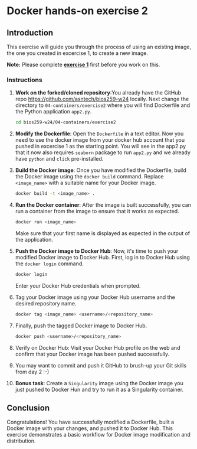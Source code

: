 # Docker hands-on exercise 2

## Introduction
This exercise will guide you through the process of using an existing image, the one you created in excercise 1, to create a new image. 

**Note:** Please complete [**exercise 1**](/04-containers/exercise1/) first before you work on this.

### Instructions

1. **Work on the forked/cloned repository**:You already have the GitHub repo https://github.com/asntech/bios259-w24 locally. Next change the directory to  `04-containers/exercise2`  where you will find Dockerfile and the Python application `app2.py`.

    ```bash
    cd bios259-w24/04-containers/exercise2
    ```

2. **Modify the Dockerfile**: Open the `Dockerfile` in a text editor. Now you need to use the docker image from your docker hub account that you pushed in excercise 1 as the starting point. You will see in the app2.py that it now also requires `seaborn` package to run `app2.py` and we already have `python` and `click` pre-installed.


3. **Build the Docker image**: Once you have modified the Dockerfile, build the Docker image using the `docker build` command. Replace `<image_name>` with a suitable name for your Docker image.

    ```bash
    docker build -t <image_name> .
    ```

4. **Run the Docker container**: After the image is built successfully, you can run a container from the image to ensure that it works as expected.

    ```bash
    docker run <image_name>
    ```

    Make sure that your first name is displayed as expected in the output of the application.

5. **Push the Docker image to Docker Hub**: Now, it's time to push your modified Docker image to Docker Hub. First, log in to Docker Hub using the `docker login` command.

    ```bash
    docker login
    ```

    Enter your Docker Hub credentials when prompted.

6. Tag your Docker image using your Docker Hub username and the desired repository name.

    ```bash
    docker tag <image_name> <username>/<repository_name>
    ```

7. Finally, push the tagged Docker image to Docker Hub.

    ```bash
    docker push <username>/<repository_name>
    ```

8. Verify on Docker Hub: Visit your Docker Hub profile on the web and confirm that your Docker image has been pushed successfully.

9. You may want to commit and push it GitHub to brush-up your Git skills from day 2 :-)

10. **Bonus task**: Create a `Singularity` image using the Docker image you just pushed to Docker Hun and try to run it as a Singularity container.

## Conclusion

Congratulations! You have successfully modified a Dockerfile, built a Docker image with your changes, and pushed it to Docker Hub. This exercise demonstrates a basic workflow for Docker image modification and distribution.
